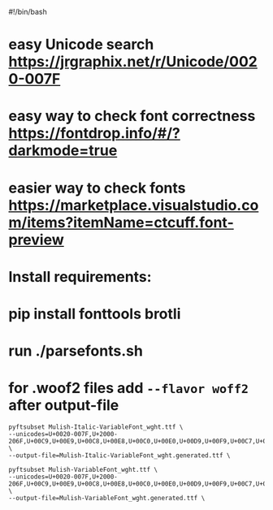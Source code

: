 #!/bin/bash

# easy Unicode search https://jrgraphix.net/r/Unicode/0020-007F
# easy way to check font correctness https://fontdrop.info/#/?darkmode=true
# easier way to check fonts https://marketplace.visualstudio.com/items?itemName=ctcuff.font-preview
# 
# Install requirements:
#
# pip install fonttools brotli
# 
# run ./parsefonts.sh
# for .woof2 files add `--flavor woff2` after output-file


```
pyftsubset Mulish-Italic-VariableFont_wght.ttf \
--unicodes=U+0020-007F,U+2000-206F,U+00C9,U+00E9,U+00C8,U+00E8,U+00C0,U+00E0,U+00D9,U+00F9,U+00C7,U+00E7,U+00C2,U+00E2,U+00CA,U+00EA,U+00CE,U+00EE,U+00D4,U+00F4,U+00DB,U+00FB,U+00CB,U+00EB,U+00CF,U+00EF,U+00DC,U+00FC,U+00C1,U+00E1,U+00C9,U+00E9,U+00CD,U+00ED,U+00D3,U+00F3,U+00DA,U+00FA,U+00D1,U+00F1, \
--output-file=Mulish-Italic-VariableFont_wght.generated.ttf \
```

```
pyftsubset Mulish-VariableFont_wght.ttf \
--unicodes=U+0020-007F,U+2000-206F,U+00C9,U+00E9,U+00C8,U+00E8,U+00C0,U+00E0,U+00D9,U+00F9,U+00C7,U+00E7,U+00C2,U+00E2,U+00CA,U+00EA,U+00CE,U+00EE,U+00D4,U+00F4,U+00DB,U+00FB,U+00CB,U+00EB,U+00CF,U+00EF,U+00DC,U+00FC,U+00C1,U+00E1,U+00C9,U+00E9,U+00CD,U+00ED,U+00D3,U+00F3,U+00DA,U+00FA,U+00D1,U+00F1, \
--output-file=Mulish-VariableFont_wght.generated.ttf \
```

